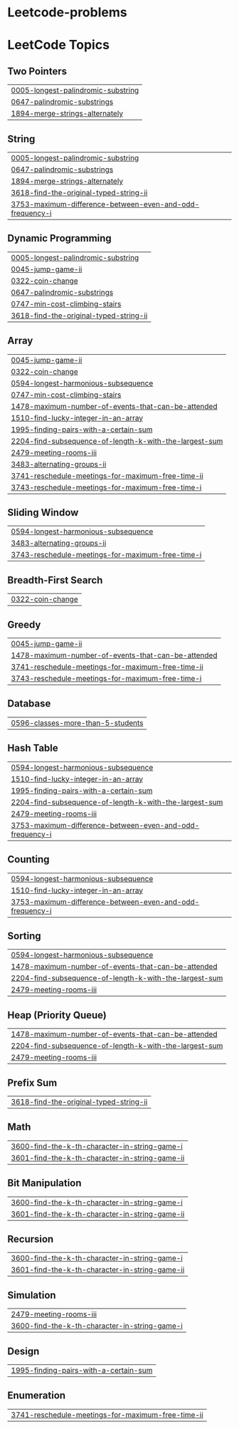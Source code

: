 # Leetcode-problems
<!---LeetCode Topics Start-->
# LeetCode Topics
## Two Pointers
|  |
| ------- |
| [0005-longest-palindromic-substring](https://github.com/LOKESHGOPAL21/Leetcode-problems/tree/master/0005-longest-palindromic-substring) |
| [0647-palindromic-substrings](https://github.com/LOKESHGOPAL21/Leetcode-problems/tree/master/0647-palindromic-substrings) |
| [1894-merge-strings-alternately](https://github.com/LOKESHGOPAL21/Leetcode-problems/tree/master/1894-merge-strings-alternately) |
## String
|  |
| ------- |
| [0005-longest-palindromic-substring](https://github.com/LOKESHGOPAL21/Leetcode-problems/tree/master/0005-longest-palindromic-substring) |
| [0647-palindromic-substrings](https://github.com/LOKESHGOPAL21/Leetcode-problems/tree/master/0647-palindromic-substrings) |
| [1894-merge-strings-alternately](https://github.com/LOKESHGOPAL21/Leetcode-problems/tree/master/1894-merge-strings-alternately) |
| [3618-find-the-original-typed-string-ii](https://github.com/LOKESHGOPAL21/Leetcode-problems/tree/master/3618-find-the-original-typed-string-ii) |
| [3753-maximum-difference-between-even-and-odd-frequency-i](https://github.com/LOKESHGOPAL21/Leetcode-problems/tree/master/3753-maximum-difference-between-even-and-odd-frequency-i) |
## Dynamic Programming
|  |
| ------- |
| [0005-longest-palindromic-substring](https://github.com/LOKESHGOPAL21/Leetcode-problems/tree/master/0005-longest-palindromic-substring) |
| [0045-jump-game-ii](https://github.com/LOKESHGOPAL21/Leetcode-problems/tree/master/0045-jump-game-ii) |
| [0322-coin-change](https://github.com/LOKESHGOPAL21/Leetcode-problems/tree/master/0322-coin-change) |
| [0647-palindromic-substrings](https://github.com/LOKESHGOPAL21/Leetcode-problems/tree/master/0647-palindromic-substrings) |
| [0747-min-cost-climbing-stairs](https://github.com/LOKESHGOPAL21/Leetcode-problems/tree/master/0747-min-cost-climbing-stairs) |
| [3618-find-the-original-typed-string-ii](https://github.com/LOKESHGOPAL21/Leetcode-problems/tree/master/3618-find-the-original-typed-string-ii) |
## Array
|  |
| ------- |
| [0045-jump-game-ii](https://github.com/LOKESHGOPAL21/Leetcode-problems/tree/master/0045-jump-game-ii) |
| [0322-coin-change](https://github.com/LOKESHGOPAL21/Leetcode-problems/tree/master/0322-coin-change) |
| [0594-longest-harmonious-subsequence](https://github.com/LOKESHGOPAL21/Leetcode-problems/tree/master/0594-longest-harmonious-subsequence) |
| [0747-min-cost-climbing-stairs](https://github.com/LOKESHGOPAL21/Leetcode-problems/tree/master/0747-min-cost-climbing-stairs) |
| [1478-maximum-number-of-events-that-can-be-attended](https://github.com/LOKESHGOPAL21/Leetcode-problems/tree/master/1478-maximum-number-of-events-that-can-be-attended) |
| [1510-find-lucky-integer-in-an-array](https://github.com/LOKESHGOPAL21/Leetcode-problems/tree/master/1510-find-lucky-integer-in-an-array) |
| [1995-finding-pairs-with-a-certain-sum](https://github.com/LOKESHGOPAL21/Leetcode-problems/tree/master/1995-finding-pairs-with-a-certain-sum) |
| [2204-find-subsequence-of-length-k-with-the-largest-sum](https://github.com/LOKESHGOPAL21/Leetcode-problems/tree/master/2204-find-subsequence-of-length-k-with-the-largest-sum) |
| [2479-meeting-rooms-iii](https://github.com/LOKESHGOPAL21/Leetcode-problems/tree/master/2479-meeting-rooms-iii) |
| [3483-alternating-groups-ii](https://github.com/LOKESHGOPAL21/Leetcode-problems/tree/master/3483-alternating-groups-ii) |
| [3741-reschedule-meetings-for-maximum-free-time-ii](https://github.com/LOKESHGOPAL21/Leetcode-problems/tree/master/3741-reschedule-meetings-for-maximum-free-time-ii) |
| [3743-reschedule-meetings-for-maximum-free-time-i](https://github.com/LOKESHGOPAL21/Leetcode-problems/tree/master/3743-reschedule-meetings-for-maximum-free-time-i) |
## Sliding Window
|  |
| ------- |
| [0594-longest-harmonious-subsequence](https://github.com/LOKESHGOPAL21/Leetcode-problems/tree/master/0594-longest-harmonious-subsequence) |
| [3483-alternating-groups-ii](https://github.com/LOKESHGOPAL21/Leetcode-problems/tree/master/3483-alternating-groups-ii) |
| [3743-reschedule-meetings-for-maximum-free-time-i](https://github.com/LOKESHGOPAL21/Leetcode-problems/tree/master/3743-reschedule-meetings-for-maximum-free-time-i) |
## Breadth-First Search
|  |
| ------- |
| [0322-coin-change](https://github.com/LOKESHGOPAL21/Leetcode-problems/tree/master/0322-coin-change) |
## Greedy
|  |
| ------- |
| [0045-jump-game-ii](https://github.com/LOKESHGOPAL21/Leetcode-problems/tree/master/0045-jump-game-ii) |
| [1478-maximum-number-of-events-that-can-be-attended](https://github.com/LOKESHGOPAL21/Leetcode-problems/tree/master/1478-maximum-number-of-events-that-can-be-attended) |
| [3741-reschedule-meetings-for-maximum-free-time-ii](https://github.com/LOKESHGOPAL21/Leetcode-problems/tree/master/3741-reschedule-meetings-for-maximum-free-time-ii) |
| [3743-reschedule-meetings-for-maximum-free-time-i](https://github.com/LOKESHGOPAL21/Leetcode-problems/tree/master/3743-reschedule-meetings-for-maximum-free-time-i) |
## Database
|  |
| ------- |
| [0596-classes-more-than-5-students](https://github.com/LOKESHGOPAL21/Leetcode-problems/tree/master/0596-classes-more-than-5-students) |
## Hash Table
|  |
| ------- |
| [0594-longest-harmonious-subsequence](https://github.com/LOKESHGOPAL21/Leetcode-problems/tree/master/0594-longest-harmonious-subsequence) |
| [1510-find-lucky-integer-in-an-array](https://github.com/LOKESHGOPAL21/Leetcode-problems/tree/master/1510-find-lucky-integer-in-an-array) |
| [1995-finding-pairs-with-a-certain-sum](https://github.com/LOKESHGOPAL21/Leetcode-problems/tree/master/1995-finding-pairs-with-a-certain-sum) |
| [2204-find-subsequence-of-length-k-with-the-largest-sum](https://github.com/LOKESHGOPAL21/Leetcode-problems/tree/master/2204-find-subsequence-of-length-k-with-the-largest-sum) |
| [2479-meeting-rooms-iii](https://github.com/LOKESHGOPAL21/Leetcode-problems/tree/master/2479-meeting-rooms-iii) |
| [3753-maximum-difference-between-even-and-odd-frequency-i](https://github.com/LOKESHGOPAL21/Leetcode-problems/tree/master/3753-maximum-difference-between-even-and-odd-frequency-i) |
## Counting
|  |
| ------- |
| [0594-longest-harmonious-subsequence](https://github.com/LOKESHGOPAL21/Leetcode-problems/tree/master/0594-longest-harmonious-subsequence) |
| [1510-find-lucky-integer-in-an-array](https://github.com/LOKESHGOPAL21/Leetcode-problems/tree/master/1510-find-lucky-integer-in-an-array) |
| [3753-maximum-difference-between-even-and-odd-frequency-i](https://github.com/LOKESHGOPAL21/Leetcode-problems/tree/master/3753-maximum-difference-between-even-and-odd-frequency-i) |
## Sorting
|  |
| ------- |
| [0594-longest-harmonious-subsequence](https://github.com/LOKESHGOPAL21/Leetcode-problems/tree/master/0594-longest-harmonious-subsequence) |
| [1478-maximum-number-of-events-that-can-be-attended](https://github.com/LOKESHGOPAL21/Leetcode-problems/tree/master/1478-maximum-number-of-events-that-can-be-attended) |
| [2204-find-subsequence-of-length-k-with-the-largest-sum](https://github.com/LOKESHGOPAL21/Leetcode-problems/tree/master/2204-find-subsequence-of-length-k-with-the-largest-sum) |
| [2479-meeting-rooms-iii](https://github.com/LOKESHGOPAL21/Leetcode-problems/tree/master/2479-meeting-rooms-iii) |
## Heap (Priority Queue)
|  |
| ------- |
| [1478-maximum-number-of-events-that-can-be-attended](https://github.com/LOKESHGOPAL21/Leetcode-problems/tree/master/1478-maximum-number-of-events-that-can-be-attended) |
| [2204-find-subsequence-of-length-k-with-the-largest-sum](https://github.com/LOKESHGOPAL21/Leetcode-problems/tree/master/2204-find-subsequence-of-length-k-with-the-largest-sum) |
| [2479-meeting-rooms-iii](https://github.com/LOKESHGOPAL21/Leetcode-problems/tree/master/2479-meeting-rooms-iii) |
## Prefix Sum
|  |
| ------- |
| [3618-find-the-original-typed-string-ii](https://github.com/LOKESHGOPAL21/Leetcode-problems/tree/master/3618-find-the-original-typed-string-ii) |
## Math
|  |
| ------- |
| [3600-find-the-k-th-character-in-string-game-i](https://github.com/LOKESHGOPAL21/Leetcode-problems/tree/master/3600-find-the-k-th-character-in-string-game-i) |
| [3601-find-the-k-th-character-in-string-game-ii](https://github.com/LOKESHGOPAL21/Leetcode-problems/tree/master/3601-find-the-k-th-character-in-string-game-ii) |
## Bit Manipulation
|  |
| ------- |
| [3600-find-the-k-th-character-in-string-game-i](https://github.com/LOKESHGOPAL21/Leetcode-problems/tree/master/3600-find-the-k-th-character-in-string-game-i) |
| [3601-find-the-k-th-character-in-string-game-ii](https://github.com/LOKESHGOPAL21/Leetcode-problems/tree/master/3601-find-the-k-th-character-in-string-game-ii) |
## Recursion
|  |
| ------- |
| [3600-find-the-k-th-character-in-string-game-i](https://github.com/LOKESHGOPAL21/Leetcode-problems/tree/master/3600-find-the-k-th-character-in-string-game-i) |
| [3601-find-the-k-th-character-in-string-game-ii](https://github.com/LOKESHGOPAL21/Leetcode-problems/tree/master/3601-find-the-k-th-character-in-string-game-ii) |
## Simulation
|  |
| ------- |
| [2479-meeting-rooms-iii](https://github.com/LOKESHGOPAL21/Leetcode-problems/tree/master/2479-meeting-rooms-iii) |
| [3600-find-the-k-th-character-in-string-game-i](https://github.com/LOKESHGOPAL21/Leetcode-problems/tree/master/3600-find-the-k-th-character-in-string-game-i) |
## Design
|  |
| ------- |
| [1995-finding-pairs-with-a-certain-sum](https://github.com/LOKESHGOPAL21/Leetcode-problems/tree/master/1995-finding-pairs-with-a-certain-sum) |
## Enumeration
|  |
| ------- |
| [3741-reschedule-meetings-for-maximum-free-time-ii](https://github.com/LOKESHGOPAL21/Leetcode-problems/tree/master/3741-reschedule-meetings-for-maximum-free-time-ii) |
<!---LeetCode Topics End-->
